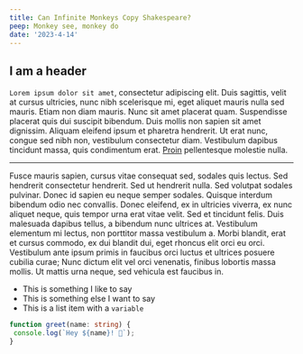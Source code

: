 ```yaml
---
title: Can Infinite Monkeys Copy Shakespeare?
peep: Monkey see, monkey do
date: '2023-4-14'
---
```


## I am a header

`Lorem ipsum dolor sit amet`, consectetur adipiscing elit. Duis sagittis, velit at cursus ultricies, nunc nibh scelerisque mi, eget aliquet mauris nulla sed mauris. Etiam non diam mauris. Nunc sit amet placerat quam. Suspendisse placerat quis dui suscipit bibendum. Duis mollis non sapien sit amet dignissim. Aliquam eleifend ipsum et pharetra hendrerit. Ut erat nunc, congue sed nibh non, vestibulum consectetur diam. Vestibulum dapibus tincidunt massa, quis condimentum erat. [Proin](/) pellentesque molestie nulla.

---

Fusce mauris sapien, cursus vitae consequat sed, sodales quis lectus. Sed hendrerit consectetur hendrerit. Sed ut hendrerit nulla. Sed volutpat sodales pulvinar. Donec id sapien eu neque semper sodales. Quisque interdum bibendum odio nec convallis. Donec eleifend, ex in ultricies viverra, ex nunc aliquet neque, quis tempor urna erat vitae velit. Sed et tincidunt felis. Duis malesuada dapibus tellus, a bibendum nunc ultrices at. Vestibulum elementum mi lectus, non porttitor massa vestibulum a. Morbi blandit, erat et cursus commodo, ex dui blandit dui, eget rhoncus elit orci eu orci. Vestibulum ante ipsum primis in faucibus orci luctus et ultrices posuere cubilia curae; Nunc dictum elit vel orci venenatis, finibus lobortis massa mollis. Ut mattis urna neque, sed vehicula est faucibus in.

- This is something I like to say
- This is something else I want to say
- This is a list item with a `variable`

```ts
function greet(name: string) {
 console.log(`Hey ${name}! 👋`);
}
```
